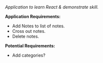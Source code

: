*Application to learn React & demonstrate skill.*


**Application Requirements:**
- Add Notes to list of notes.
- Cross out notes.
- Delete notes.

**Potential Requirements:**
- Add categories?
